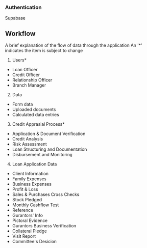### Authentication

Supabase

## Workflow

A brief explanation of the flow of data through the application
An '\*' indicates the item is subject to change

1. Users\*

- Loan Officer
- Credit Officer
- Relationship Officer
- Branch Manager

2. Data

- Form data
- Uploaded documents
- Calculated data entries

3. Credit Apprasial Process\*

- Application & Document Verification
- Credit Analysis
- Risk Assessment
- Loan Structuring and Documentation
- Disbursement and Monitoring

4. Loan Application Data

- Client Information
- Family Expenses
- Business Expenses
- Profit & Loss
- Sales & Purchases Cross Checks
- Stock Pledged
- Monthly Cashflow Test
- Reference
- Gurantors' Info
- Pictoral Evidence
- Gurantors Business Verification
- Collateral Pledge
- Visit Report
- Committee's Desicion

